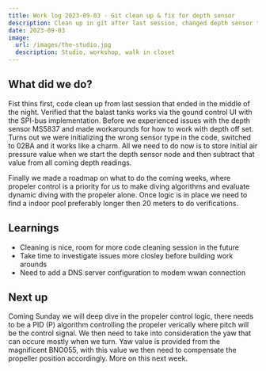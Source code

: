 ```yaml
---
title: Work log 2023-09-03 - Git clean up & fix for depth sensor
description: Clean up in git after last session, changed depth sensor to MS5837_02BA
date: 2023-09-03
image:
  url: /images/the-studio.jpg
  description: Studio, workshop, walk in closet
---
```


## What did we do?

Fist thins first, code clean up from last session that ended in the middle of the night. Verified that the balast tanks works via the gound control UI with the SPI-bus implementation.
Before we experienced issues with the depth sensor MS5837 and made workarounds for how to work with depth off set. Turns out we were initializing the wrong sensor type in the code, switched to 02BA and it works like a charm. All we need to do now is to store initial air pressure value when we start the depth sensor node and then subtract that value from all coming depth readings. 

Finally we made a roadmap on what to do the coming weeks, where propeler control is a priority for us to make diving algorithms and evaluate dynamic diving with the propeler alone. Once logic is in place we need to find a indoor pool preferably longer then 20 meters to do verifications.

## Learnings

- Cleaning is nice, room for more code cleaning session in the future
- Take time to investigate issues more closley before building work arounds
- Need to add a DNS server configuration to modem wwan connection

## Next up

Coming Sunday we will deep dive in the propeler control logic, there needs to be a PID (P) algorithm controlling the propeler verically where pitch will be the control signal. We then need to take into consideration the yaw that can occure mostly when we turn. Yaw value is provided from the magnificent BNO055, with this value we then need to compensate the propeller position accordingly. More on this next week.